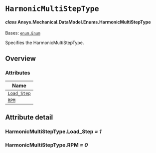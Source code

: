 # `HarmonicMultiStepType`

<a id="ansys.mechanical.stubs.v242.Ansys.Mechanical.DataModel.Enums.HarmonicMultiStepType"></a>

#### *class* Ansys.Mechanical.DataModel.Enums.HarmonicMultiStepType

Bases: [`enum.Enum`](https://docs.python.org/3/library/enum.html#enum.Enum)

Specifies the HarmonicMultiStepType.

<!-- !! processed by numpydoc !! -->

<a id="overview"></a>

## Overview

### Attributes

| Name |
| -------------------------------------------------------------------------------------------------------------------------------- |
| [`Load_Step`](#HarmonicMultiStepType.Load_Step) |
| [`RPM`](#HarmonicMultiStepType.RPM) |

<a id="attribute-detail"></a>

## Attribute detail

<a id="HarmonicMultiStepType.Load_Step"></a>

### HarmonicMultiStepType.Load_Step *= 1*

<a id="HarmonicMultiStepType.RPM"></a>

### HarmonicMultiStepType.RPM *= 0*


